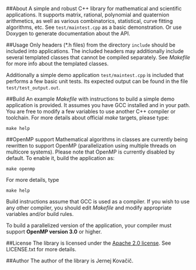 ##About
A simple and robust C++ library for mathematical and scientific applications. 
It supports matrix, rational, polynomial and quaternion arithmetics,
as well as various combinatorics, statistical, curve fitting algorithms,
etc. See `test/maintest.cpp` as a basic demonstration. Or use Doxygen to
generate documentation about the API.

##Usage
Only headers (*.h files) from the directory `include` should be included
into applications. The included headers may additionally include several
templated classes that cannot be compiled separately. See _Makefile_ for
more info about the templated classes.

Additionally a simple demo application `test/maintest.cpp` is included
that performs a few basic unit tests. Its expected output can be found
in the file `test/test_output.out`.

##Build
An example _Makefile_ with instructions to build a simple demo application
is provided. It assumes you have GCC installed and in your path. You are
free to modify a few variables to use another C++ compiler or toolchain.
For more details about official _make_ targets, please type:

`make help`

##OpenMP support
Mathematical algorithms in classes are currently being rewritten to support
OpenMP (parallelization using multiple threads on multicore systems).
Please note that OpenMP is currently disabled by default. To enable it,
build the application as:

`make openmp`

For more details, type

`make help`

Build instructions assume that GCC is used as a compiler. If you wish to
use any other compiler, you should edit _Makefile_ and modify appropriate
variables and/or build rules.

To build a parallelized version of the application, your compiler must
support __OpenMP version 3.0__ or higher.

##License
The library is licensed under the
[Apache 2.0 license](http://www.apache.org/licenses/LICENSE-2.0).
See LICENSE.txt for more details.

##Author
The author of the library is Jernej Kova&#x010d;i&#x010d;.
